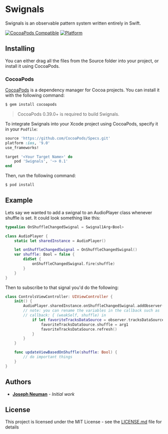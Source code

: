 # Swignals

Swignals is an observable pattern system written entirely in Swift.

[![CocoaPods Compatible](https://img.shields.io/cocoapods/v/Swignals.svg)](https://img.shields.io/cocoapods/v/Swignals.svg)
[![Platform](https://img.shields.io/cocoapods/p/Swignals.svg?style=flat)](http://cocoadocs.org/docsets/Swignals)

## Installing

You can either drag all the files from the Source folder into your project, or install it using CocoaPods.

### CocoaPods

[CocoaPods](http://cocoapods.org) is a dependency manager for Cocoa projects. You can install it with the following command:

```bash
$ gem install cocoapods
```
> CocoaPods 0.39.0+ is required to build Swignals.

To integrate Swignals into your Xcode project using CocoaPods, specify it in your `Podfile`:

```ruby
source 'https://github.com/CocoaPods/Specs.git'
platform :ios, '9.0'
use_frameworks!

target '<Your Target Name>' do
    pod 'Swignals', '~> 0.1'
end
```

Then, run the following command:

```bash
$ pod install
```

## Example

Lets say we wanted to add a swignal to an AudioPlayer class whenever shuffle is set. It could look something like this:

```swift
typealias OnShuffleChangedSwignal = Swignal1Arg<Bool>

class AudioPlayer {
    static let sharedInstance = AudioPlayer()

    let onShuffleChangedSwignal = OnShuffleChangedSwignal()
    var shuffle: Bool = false {
        didSet {
            onShuffleChangedSwignal.fire(shuffle)
        }
    }
}
```

Then to subscribe to that signal you'd do the following:

```swift
class ControlsViewController: UIViewController {
    init() {
        AudioPlayer.sharedInstance.onShuffleChangedSwignal.addObserver(self) { (observer, arg1) in
        // note: you can rename the variables in the callback such as
        // callback: { (weakSelf, shuffle) in
            if let favoriteTracksDataSource = observer.tracksDataSource as? FavoriteTracksDataSource {
                favoriteTracksDataSource.shuffle = arg1
                favoriteTracksDataSource.refresh()
            }
        }
    }

    func updateViewBasedOnShuffle(shuffle: Bool) {
        // do important things
    }
}
```

## Authors

* **[Joseph Neuman](https://twitter.com/finder39)** - *Initial work*

## License

This project is licensed under the MIT License - see the [LICENSE.md](LICENSE.md) file for details
